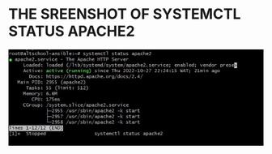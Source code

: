
# THE SREENSHOT OF __SYSTEMCTL STATUS APACHE2__

![systemctl-status](/image%20space/systemctl-status.jpg)
